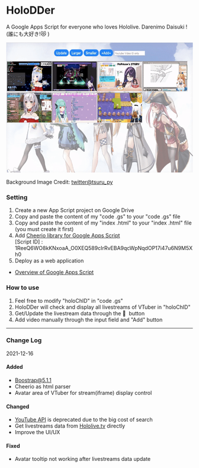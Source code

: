 # HoloDDer
A Google Apps Script for everyone who loves Hololive. Darenimo Daisuki ! (誰にも大好き!😻 )

<img src="./demo/demo.gif" width="515" height="350"/>

Background Image Credit: [twitter@tsuru_py](https://twitter.com/tsuru_py/status/1467466242391175171)

### Setting
1. Create a new App Script project on Google Drive
2. Copy and paste the content of my "code .gs" to your "code .gs" file
3. Copy and paste the content of my "index .html" to your "index .html" file (you must create it first)
4. Add [Cheerio library for Google Apps Script](https://github.com/tani/cheeriogs)
<br>[Script ID] : 1ReeQ6WO8kKNxoaA_O0XEQ589cIrRvEBA9qcWpNqdOP17i47u6N9M5Xh0
5. Deploy as a web application
- [Overview of Google Apps Script](https://developers.google.com/apps-script/overview)

### How to use
1. Feel free to modify "holoChID" in "code .gs"
2. HoloDDer will check and display all livestreams of VTuber in "holoChID"
3. Get/Update the livestream data through the 🔄 &nbsp;button 
4. Add video manually through the input field and "Add" button

---
### Change Log
2021-12-16
#### Added
- Boostrap@5.1.1
- Cheerio as html parser
- Avatar area of VTuber for stream(iframe) display control
#### Changed
- [YouTube API](https://developers.google.com/youtube/v3/getting-started) is deprecated due to the big cost of search
- Get livestreams data from [Hololive.tv](https://schedule.hololive.tv) directly
- Improve the UI/UX
#### Fixed
- Avatar tooltip not working after livestreams data update